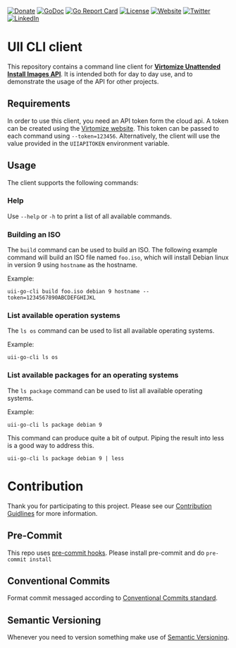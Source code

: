 [![Donate](https://img.shields.io/badge/Donate-PayPal-green.svg)](https://www.paypal.com/cgi-bin/webscr?cmd=_s-xclick&hosted_button_id=VBXHBYFU44T5W&source=url)
[![GoDoc](https://img.shields.io/badge/godoc-reference-green.svg)](https://godoc.org/github.com/virtomize/uii-go-cli)
[![Go Report Card](https://goreportcard.com/badge/github.com/virtomize/uii-go-cli)](https://goreportcard.com/report/github.com/virtomize/uii-go-cli)
[![License](https://img.shields.io/badge/license-MIT-blue.svg)](https://github.com/virtomize/uii-go-cli/blob/master/LICENSE)
[![Website](https://img.shields.io/badge/%40-Virtomize-%231e828c)](https://virtomize.com)
[![Twitter](https://badgen.net/badge/icon/twitter?icon=twitter&label)](https://twitter.com/virtomize)
[![LinkedIn](https://img.shields.io/badge/linkedIn-%20-blue.svg?style=social&logo=linkedin)](https://www.linkedin.com/company/virtomize/)

# UII CLI client
This repository contains a command line client for [**Virtomize Unattended Install Images API**](https://uii.virtomize.com/). 
It is intended both for day to day use, and to demonstrate the usage of the API for other projects. 

## Requirements
In order to use this client, you need an API token form the cloud api.
A token can be created using the [Virtomize website](virtomize.com).
This token can be passed to each  command using `--token=123456`.
Alternatively, the client will use the value provided in the `UIIAPITOKEN` environment variable.

## Usage
The client supports the following commands:

### Help
Use `--help` or `-h` to print a list of all available commands.

### Building an ISO

The `build` command can be used to build an ISO.
The following example command will build an ISO file named `foo.iso`, which will install Debian linux in version 9 using `hostname` as the hostname. 

Example: 
```shell
uii-go-cli build foo.iso debian 9 hostname --token=1234567890ABCDEFGHIJKL
```

### List available operation systems

The `ls os` command can be used to list all available operating systems.

Example:
```shell
uii-go-cli ls os
```

### List available packages for an operating systems

The `ls package` command can be used to list all available operating systems.

Example:
```shell 
uii-go-cli ls package debian 9
```

This command can produce quite a bit of output.
Piping the result into less is a good way to address this. 

```shell
uii-go-cli ls package debian 9 | less
```

# Contribution

Thank you for participating to this project.
Please see our [Contribution Guidlines](https://github.com/virtomize/uii-go-cli/blob/master/CONTRIBUTING.md) for more information.

## Pre-Commit

This repo uses [pre-commit hooks](https://pre-commit.com/). Please install pre-commit and do `pre-commit install`

## Conventional Commits

Format commit messaged according to [Conventional Commits standard](https://www.conventionalcommits.org/en/v1.0.0/).

## Semantic Versioning

Whenever you need to version something make use of [Semantic Versioning](https://semver.org).

